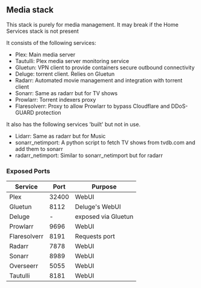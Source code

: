 ## Media stack
This stack is purely for media management. It may break if the Home Services stack is not present

It consists of the following services:
- Plex: Main media server
- Tautulli: Plex media server monitoring service
- Gluetun: VPN client to provide containers secure outbound connectivity
- Deluge: torrent client. Relies on Gluetun
- Radarr: Automated movie management and integration with torrent client
- Sonarr: Same as radarr but for TV shows
- Prowlarr: Torrent indexers proxy
- Flaresolverr: Proxy to allow Prowlarr to bypass Cloudflare and DDoS-GUARD protection


It also has the following services 'built' but not in use.
- Lidarr: Same as radarr but for Music
- sonarr_netimport: A python script to fetch TV shows from tvdb.com and add them to sonarr
- radarr_netimport: Similar to sonarr_netimport but for radarr

### Exposed Ports
| Service | Port | Purpose |
|---|---|--- |
| Plex | 32400 | WebUI |
| Gluetun | 8112 | Deluge's WebUI | 
| Deluge | - | exposed via Gluetun | 
| Prowlarr | 9696 | WebUI | 
| Flaresolverr| 8191 | Requests port |
| Radarr | 7878 | WebUI | 
| Sonarr | 8989 | WebUI | 
| Overseerr | 5055 | WebUI | 
| Tautulli | 8181 | WebUI | 
